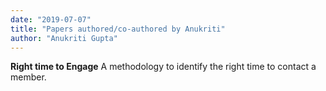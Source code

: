 ```yaml
---
date: "2019-07-07"
title: "Papers authored/co-authored by Anukriti"
author: "Anukriti Gupta"
---
```






**Right time to Engage** 
A methodology to identify the right time to contact a member.